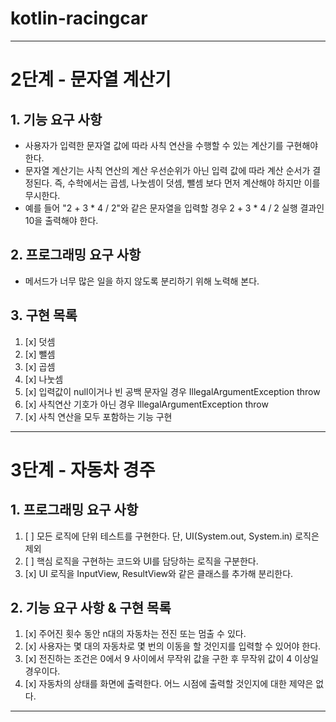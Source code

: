 # kotlin-racingcar

---

# 2단계 - 문자열 계산기
## 1. 기능 요구 사항
- 사용자가 입력한 문자열 값에 따라 사칙 연산을 수행할 수 있는 계산기를 구현해야 한다.
- 문자열 계산기는 사칙 연산의 계산 우선순위가 아닌 입력 값에 따라 계산 순서가 결정된다. 즉, 수학에서는 곱셈, 나눗셈이 덧셈, 뺄셈 보다 먼저 계산해야 하지만 이를 무시한다.
- 예를 들어 "2 + 3 * 4 / 2"와 같은 문자열을 입력할 경우 2 + 3 * 4 / 2 실행 결과인 10을 출력해야 한다.

## 2. 프로그래밍 요구 사항
- 메서드가 너무 많은 일을 하지 않도록 분리하기 위해 노력해 본다.

## 3. 구현 목록

1. [x] 덧셈
2. [x] 뺄셈
3. [x] 곱셈
4. [x] 나눗셈
5. [x] 입력값이 null이거나 빈 공백 문자일 경우 IllegalArgumentException throw
6. [x] 사칙연산 기호가 아닌 경우 IllegalArgumentException throw
7. [x] 사칙 연산을 모두 포함하는 기능 구현

---

# 3단계 - 자동차 경주
## 1. 프로그래밍 요구 사항
1. [ ] 모든 로직에 단위 테스트를 구현한다. 단, UI(System.out, System.in) 로직은 제외
2. [ ] 핵심 로직을 구현하는 코드와 UI를 담당하는 로직을 구분한다. 
3. [x] UI 로직을 InputView, ResultView와 같은 클래스를 추가해 분리한다.

## 2. 기능 요구 사항 & 구현 목록
1. [x] 주어진 횟수 동안 n대의 자동차는 전진 또는 멈출 수 있다.
2. [x] 사용자는 몇 대의 자동차로 몇 번의 이동을 할 것인지를 입력할 수 있어야 한다.
3. [x] 전진하는 조건은 0에서 9 사이에서 무작위 값을 구한 후 무작위 값이 4 이상일 경우이다.
4. [x] 자동차의 상태를 화면에 출력한다. 어느 시점에 출력할 것인지에 대한 제약은 없다.

---
